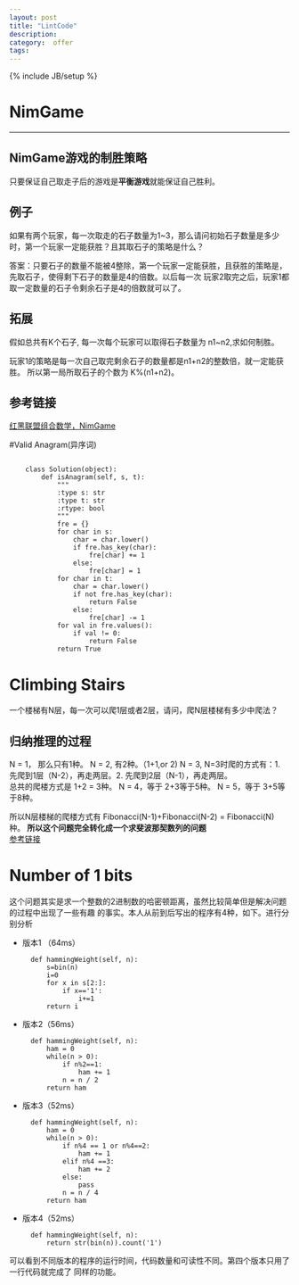```yaml
---
layout: post
title: "LintCode"
description: 
category:  offer
tags: 
---
```

{% include JB/setup %}

# NimGame
---
## NimGame游戏的制胜策略

只要保证自己取走子后的游戏是**平衡游戏**就能保证自己胜利。


## 例子
如果有两个玩家，每一次取走的石子数量为1~3，那么请问初始石子数量是多少时，第一个玩家一定能获胜？且其取石子的策略是什么？

答案：只要石子的数量不能被4整除，第一个玩家一定能获胜，且获胜的策略是，先取石子，使得剩下石子的数量是4的倍数。以后每一次
玩家2取完之后，玩家1都取一定数量的石子令剩余石子是4的倍数就可以了。

## 拓展
假如总共有K个石子, 每一次每个玩家可以取得石子数量为 n1~n2,求如何制胜。

玩家1的策略是每一次自己取完剩余石子的数量都是n1+n2的整数倍，就一定能获胜。
所以第一局所取石子的个数为 K%(n1+n2)。

## 参考链接
[红黑联盟组合数学，NimGame](http://book.2cto.com/201210/5663.html)

#Valid Anagram(异序词)

<pre><code>
    class Solution(object):
        def isAnagram(self, s, t):
            """
            :type s: str
            :type t: str
            :rtype: bool
            """
            fre = {}
            for char in s:
                char = char.lower()
                if fre.has_key(char):
                    fre[char] += 1
                else:
                    fre[char] = 1
            for char in t:
                char = char.lower()
                if not fre.has_key(char):
                    return False
                else:
                    fre[char] -= 1
            for val in fre.values():
                if val != 0:
                    return False
            return True
</code></pre>

# Climbing Stairs
一个楼梯有N层，每一次可以爬1层或者2层，请问，爬N层楼梯有多少中爬法？
## 归纳推理的过程
N = 1， 那么只有1种。
N = 2,  有2种。（1+1,or 2)
N = 3,  N=3时爬的方式有：1. 先爬到1层（N-2），再走两层。2. 先爬到2层（N-1），再走两层。  
总共的爬楼方式是 1+2 = 3种。
N = 4，等于 2+3等于5种。
N = 5，等于 3+5等于8种。

所以N层楼梯的爬楼方式有 Fibonacci(N-1)+Fibonacci(N-2) = Fibonacci(N)种。
**所以这个问题完全转化成一个求斐波那契数列的问题**  
[参考链接](http://www.2cto.com/kf/201401/274820.html)


# Number of 1 bits
这个问题其实是求一个整数的2进制数的哈密顿距离，虽然比较简单但是解决问题的过程中出现了一些有趣
的事实。本人从前到后写出的程序有4种，如下。进行分别分析  
* 版本1  （64ms）
    
        def hammingWeight(self, n):
            s=bin(n)
            i=0
            for x in s[2:]:
                if x=='1':
                    i+=1
            return i
    
* 版本2（56ms）
    
        def hammingWeight(self, n):
            ham = 0
            while(n > 0):
                if n%2==1:
                    ham += 1
                n = n / 2
            return ham
    
* 版本3（52ms）

        def hammingWeight(self, n):
            ham = 0
            while(n > 0):
                if n%4 == 1 or n%4==2:
                    ham += 1
                elif n%4 ==3:
                    ham += 2
                else:
                    pass
                n = n / 4
            return ham
            
* 版本4（52ms）

        def hammingWeight(self, n):
            return str(bin(n)).count('1')
            
可以看到不同版本的程序的运行时间，代码数量和可读性不同。第四个版本只用了一行代码就完成了
同样的功能。